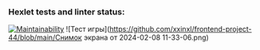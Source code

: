 ### Hexlet tests and linter status:
[![Maintainability](https://api.codeclimate.com/v1/badges/2d89c6e7b77180a27af2/maintainability)](https://codeclimate.com/github/xxinxl/frontend-project-44/maintainability)
![Тест игры](https://github.com/xxinxl/frontend-project-44/blob/main/Снимок экрана от 2024-02-08 11-33-06.png)
